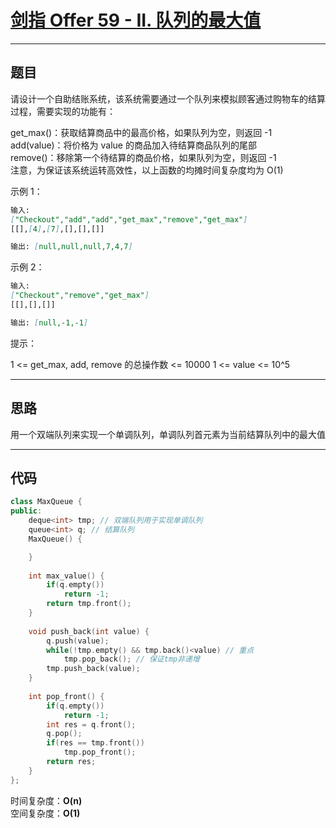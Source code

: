 # [剑指 Offer 59 - II. 队列的最大值](https://leetcode.cn/problems/dui-lie-de-zui-da-zhi-lcof/)

---

## 题目

请设计一个自助结账系统，该系统需要通过一个队列来模拟顾客通过购物车的结算过程，需要实现的功能有：  

get_max()：获取结算商品中的最高价格，如果队列为空，则返回 -1  
add(value)：将价格为 value 的商品加入待结算商品队列的尾部  
remove()：移除第一个待结算的商品价格，如果队列为空，则返回 -1  
注意，为保证该系统运转高效性，以上函数的均摊时间复杂度均为 O(1)  

示例 1：

```markdown
输入: 
["Checkout","add","add","get_max","remove","get_max"]
[[],[4],[7],[],[],[]]

输出: [null,null,null,7,4,7]
```

示例 2：

```markdown
输入: 
["Checkout","remove","get_max"]
[[],[],[]]

输出: [null,-1,-1]
```

提示：  

1 <= get_max, add, remove 的总操作数 <= 10000
1 <= value <= 10^5

---

## 思路

用一个双端队列来实现一个单调队列，单调队列首元素为当前结算队列中的最大值

---

## 代码

```C++
class MaxQueue {
public:
    deque<int> tmp; // 双端队列用于实现单调队列
    queue<int> q; // 结算队列
    MaxQueue() {

    }
    
    int max_value() {
        if(q.empty())
            return -1;
        return tmp.front();
    }
    
    void push_back(int value) {
        q.push(value);
        while(!tmp.empty() && tmp.back()<value) // 重点
            tmp.pop_back(); // 保证tmp非递增
        tmp.push_back(value);
    }
    
    int pop_front() {
        if(q.empty())
            return -1;
        int res = q.front();
        q.pop();
        if(res == tmp.front())
            tmp.pop_front();
        return res;
    }
};
```

时间复杂度：**O(n)**  
空间复杂度：**O(1)**
